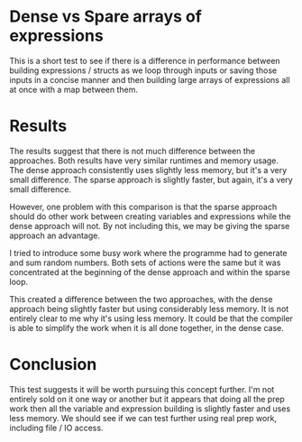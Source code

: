 # Dense vs Spare arrays of expressions

This is a short test to see if there is a difference in performance between building expressions / structs as we loop through inputs or saving those inputs in a concise manner and then building large arrays of expressions all at once with a map between them.

# Results

The results suggest that there is not much difference between the approaches. Both results have very similar runtimes and memory usage. The dense approach consistently uses slightly less memory, but it's a very small difference. The sparse approach is slightly faster, but again, it's a very small difference.

However, one problem with this comparison is that the sparse approach should do other work between creating variables and expressions while the dense approach will not. By not including this, we may be giving the sparse approach an advantage.

I tried to introduce some busy work where the programme had to generate and sum random numbers. Both sets of actions were the same but it was concentrated at the beginning of the dense approach and within the sparse loop.

This created a difference between the two approaches, with the dense approach being slightly faster but using considerably less memory. It is not entirely clear to me why it's using less memory. It could be that the compiler is able to simplify the work when it is all done together, in the dense case.

# Conclusion

This test suggests it will be worth pursuing this concept further. I'm not entirely sold on it one way or another but it appears that doing all the prep work then all the variable and expression building is slightly faster and uses less memory. We should see if we can test further using real prep work, including file / IO access.
